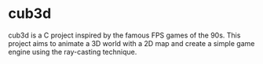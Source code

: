# cub3d
cub3d is a C project inspired by the famous FPS games of the 90s. This project aims to animate a 3D world with a 2D map and create a simple game engine using the ray-casting technique.
